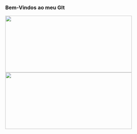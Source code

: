 ### Bem-Vindos ao meu GIt



<div>
    <!-- Stats Card -->
    <img height="180em" width="400em" src="https://github-readme-stats.vercel.app/api?username=anthonybuenoo&show_icons=true&theme=midnight-purple&include_all_commits=true&count_private=true"/>
    <!-- Language Card -->
    <img height="180em" width="400em" src="https://github-readme-stats.vercel.app/api/top-langs/?username=anthonybuenoo&layout=compact&langs_count=7&theme=midnight-purple"/>
</div>
